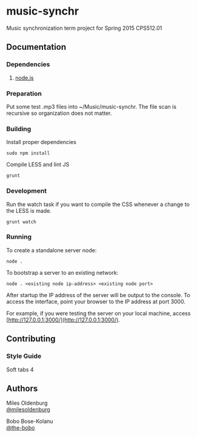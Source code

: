 # music-synchr

Music synchronization term project for Spring 2015 CPS512.01

## Documentation
### Dependencies
1. [node.js](https://nodejs.org/)

### Preparation
Put some test .mp3 files into ~/Music/music-synchr. The file scan is recursive so organization does not matter.

### Building
Install proper dependencies

    sudo npm install

Compile LESS and lint JS

    grunt

### Development
Run the watch task if you want to compile the CSS whenever a change to the LESS is made.

	grunt watch

### Running
To create a standalone server node:

    node .

To bootstrap a server to an existing network:

    node . <existing node ip-address> <existing node port>

After startup the IP address of the server will be output to the console. To access the interface, point your browser to the IP address at port 3000.

For example, if you were testing the server on your local machine, access [http://127.0.0.1:3000/](http://127.0.0.1:3000/).

## Contributing
### Style Guide
Soft tabs 4

## Authors

Miles Oldenburg  
[@milesoldenburg](https://github.com/milesoldenburg/)

Bobo Bose-Kolanu  
[@the-bobo](https://github.com/the-bobo)
